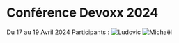 # Conférence Devoxx 2024

Du 17 au 19 Avril 2024
Participants : <img src="https://images.weserv.nl/?url=avatars.githubusercontent.com/u/45974335?v=4&h=24&w=24&fit=cover&mask=circle&maxage=7d" alt="Ludovic"> <img src="https://images.weserv.nl/?url=avatars.githubusercontent.com/u/7466898?v=4&h=24&w=24&fit=cover&mask=circle&maxage=7d" alt="Michaël">